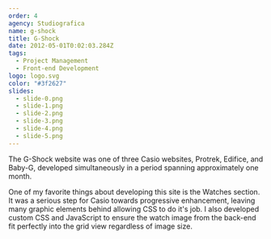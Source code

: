 ```yaml
---
order: 4
agency: Studiografica
name: g-shock
title: G-Shock
date: 2012-05-01T0:02:03.284Z
tags:
  - Project Management
  - Front-end Development
logo: logo.svg
color: "#3f2627"
slides:
  - slide-0.png
  - slide-1.png
  - slide-2.png
  - slide-3.png
  - slide-4.png
  - slide-5.png
---
```


The G-Shock website was one of three Casio websites, Protrek, Edifice, and Baby-G, developed simultaneously in a period spanning approximately one month.

One of my favorite things about developing this site is the Watches section. It was a serious step for Casio towards progressive enhancement, leaving many graphic elements behind allowing CSS to do it's job. I also developed custom CSS and JavaScript to ensure the watch image from the back-end fit perfectly into the grid view regardless of image size.
